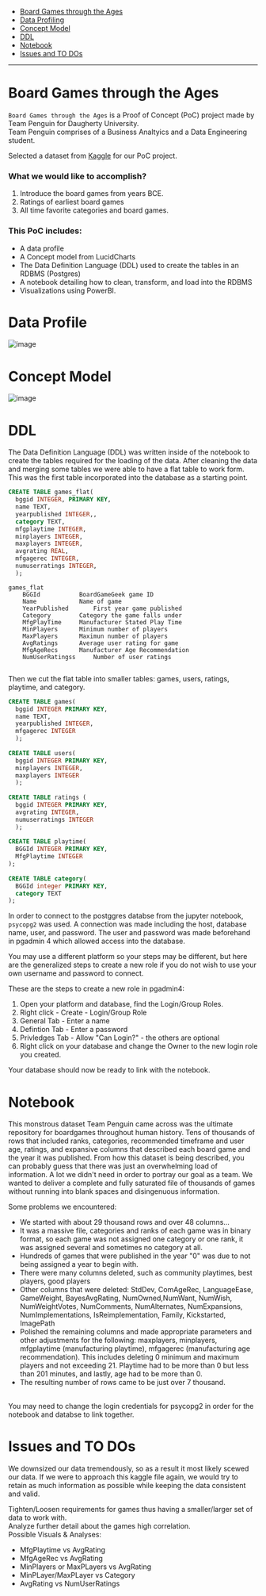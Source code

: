 - [Board Games through the Ages](#board-games-through-the-ages)
- [Data Profiling](#data-profile)
- [Concept Model](#concept-model)
- [DDL](#ddl)
- [Notebook](#notebook)
- [Issues and TO DOs](#issues-and-to-dos)

---

# Board Games through the Ages

`Board Games through the Ages` is a Proof of Concept (PoC) project made by Team Penguin for Daugherty University. <br />
Team Penguin comprises of a Business Analtyics and a Data Engineering student.

Selected a dataset from [Kaggle](https://www.kaggle.com/threnjen/board-games-database-from-boardgamegeek) for our PoC project.
### What we would like to accomplish?
  1. Introduce the board games from years BCE. 
  2. Ratings of earliest board games
  3. All time favorite categories and board games.

### This PoC includes:
- A data profile
- A Concept model from LucidCharts
- The Data Definition Language (DDL) used to create the tables in an RDBMS (Postgres)
- A notebook detailing how to clean, transform, and load into the RDBMS
- Visualizations using PowerBI.

# Data Profile
![image](https://user-images.githubusercontent.com/99750060/154721747-5eb9b8c7-3394-4d24-919b-3123e72aa9af.png)

# Concept Model
![image](https://user-images.githubusercontent.com/99750060/155003441-5914776e-afd0-4e63-87bc-a5af3b624678.png)

# DDL

The Data Definition Language (DDL) was written inside of the notebook to create the tables required for the loading of the data. 
After cleaning the data and merging some tables we were able to have a flat table to work form. 
This was the first table incorporated into the database as a starting point.

```sql   
CREATE TABLE games_flat(
  bggid INTEGER, PRIMARY KEY,
  name TEXT,
  yearpublished INTEGER,,
  category TEXT,
  mfgplaytime INTEGER,
  minplayers INTEGER,
  maxplayers INTEGER,
  avgrating REAL,
  mfgagerec INTEGER,
  numuserratings INTEGER,
  );
```

```
games_flat
	BGGId			BoardGameGeek game ID
	Name			Name of game
	YearPublished		First year game published
	Category		Category the game falls under
	MfgPlayTime		Manufacturer Stated Play Time
	MinPlayers		Minimum number of players
	MaxPlayers		Maximun number of players
	AvgRatings		Average user rating for game
	MfgAgeRecs		Manufacturer Age Recommendation
	NumUserRatingss		Number of user ratings
	
```

Then we cut the flat table into smaller tables: games, users, ratings, playtime, and category.

```sql
CREATE TABLE games(
  bggid INTEGER PRIMARY KEY,
  name TEXT,
  yearpublished INTEGER,
  mfgagerec INTEGER
  );
        
CREATE TABLE users(
  bggid INTEGER PRIMARY KEY,
  minplayers INTEGER,
  maxplayers INTEGER
  );
        
CREATE TABLE ratings (
  bggid INTEGER PRIMARY KEY,
  avgrating INTEGER,
  numuserratings INTEGER
  );
            
CREATE TABLE playtime(
  BGGId INTEGER PRIMARY KEY,
  MfgPlaytime INTEGER
);
        
CREATE TABLE category(
  BGGId integer PRIMARY KEY,
  category TEXT
);        
 ```
 
In order to connect to the postggres databse from the jupyter notebook, `psycopg2` was used.
A connection was made including the host, database name, user, and password.
The user and password was made beforehand in pgadmin 4 which allowed access into the database.

You may use a different platform so your steps may be different, but here are the generalized steps to  create a new role if you do not wish to use your own username and password to connect. <br />

These are the steps to create a new role in pgadmin4:
1. Open your platform and database, find the Login/Group Roles.
2. Right click - Create - Login/Group Role
3. General Tab - Enter a name
4. Defintion Tab - Enter a password
5. Privledges Tab - Allow "Can Login?" - the others are optional
6. Right click on your database and change the Owner to the new login role you created.

Your database should now be ready to link with the notebook.



# Notebook

This monstrous dataset Team Penguin came across was the ultimate repository for boardgames throughout human history. Tens of thousands of rows that included ranks, categories, recommended timeframe and user age, ratings, and expansive columns that described each board game and the year it was published. From how this dataset is being described, you can probably guess that there was just an overwhelming load of information. A lot we didn't need in order to portray our goal as a team. We wanted to deliver a complete and fully saturated file of thousands of games without running into blank spaces and disingenuous information. 

Some problems we encountered:
- We started with about 29 thousand rows and over 48 columns... 
- It was a massive file, categories and ranks of each game was in binary format, so each game was not assigned one category or one rank, it was assigned several and sometimes no    category at all. 
- Hundreds of games that were published in the year "0" was due to not being assigned a year to begin with. 
- There were many columns deleted, such as community playtimes, best players, good players
- Other columns that were deleted: StdDev, ComAgeRec, LanguageEase, GameWeight, BayesAvgRating, NumOwned,NumWant, NumWish, NumWeightVotes, NumComments, NumAlternates,  NumExpansions, NumImplementations, IsReimplementation, Family, Kickstarted, ImagePath
- Polished the remaining columns and made appropriate parameters and other adjustments for the following: maxplayers, minplayers, mfgplaytime (manufacturing playtime), mfgagerec (manufacturing age recommendation). This includes deleting 0 minimum and maximum players and not exceeding 21. Playtime had to be more than 0 but less than 201 minutes, and lastly, age had to be more than 0. 
- The resulting number of rows came to be just over 7 thousand.


<br />
You may need to change the login credentials for psycopg2 in order for the notebook and databse to link together.


# Issues and TO DOs

We downsized our data tremendously, so as a result it most likely scewed our data. If we were to approach this kaggle file again, we would try to retain as much information as possible while keeping the data consistent and valid. 

Tighten/Loosen requirements for games thus having a smaller/larger set of data to work with. <br />
Analyze further detail about the games high correlation.<br />
Possible Visuals & Analyses: 
- MfgPlaytime vs AvgRating
- MfgAgeRec vs AvgRating
- MinPlayers or MaxPLayers vs AvgRating
- MinPLayer/MaxPLayer vs Category
- AvgRating vs NumUserRatings





